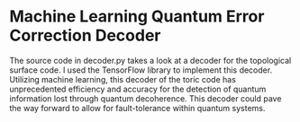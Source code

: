 # Machine Learning Quantum Error Correction Decoder

The source code in decoder.py takes a look at a decoder for the topological surface code. I used the TensorFlow library to implement this decoder. Utilizing machine learning, this decoder of the toric code has unprecedented efficiency and accuracy for the detection of quantum information lost through quantum decoherence. This decoder could pave the way forward to allow for fault-tolerance within quantum systems.
